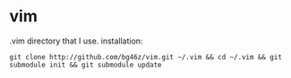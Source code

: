 vim
===

.vim directory that I use.
installation:

`git clone http://github.com/bg46z/vim.git ~/.vim && cd ~/.vim && git submodule init && git submodule update`
